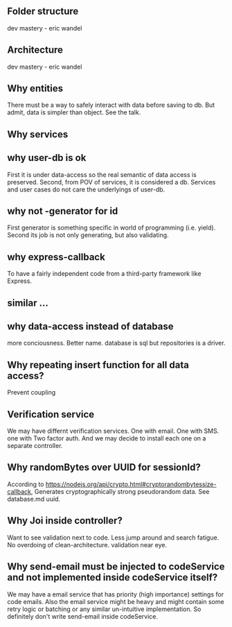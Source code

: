## Folder structure
dev mastery - eric wandel

## Architecture
dev mastery - eric wandel

## Why entities
There must be a way to safely interact with data before saving to db. But admit, data is simpler than object. See the talk.

## Why services

## why user-db is ok
First it is under data-access so the real semantic of data access is preserved.
Second, from POV of services, it is considered a db. Services and user cases do not care the underlyings of user-db. 

## why not -generator for id
First generator is something specific in world of programming (i.e. yield).
Second its job is not only generating, but also validating.


## why express-callback
To have a fairly independent code from a third-party framework like Express.

## similar ...

## why data-access instead of database
more conciousness. Better name. database is sql but repositories is a driver.


## Why repeating insert function for all data access?
Prevent coupling

## Verification service
We may have differnt verification services. One with email. One with SMS. one with Two factor auth. And we may decide to install each one on a separate controller.

## Why randomBytes over UUID for sessionId?
According to https://nodejs.org/api/crypto.html#cryptorandombytessize-callback, Generates cryptographically strong pseudorandom data.
See database.md uuid.


## Why Joi inside controller?
Want to see validation next to code. Less jump around and search fatigue. No overdoing of clean-architecture.
validation near eye.

## Why send-email must be injected to codeService and not implemented inside codeService itself?
We may have a email service that has priority (high importance) settings for code emails. Also the email service might be heavy and might contain some retry logic or batching or any similar un-intuitive implementation. So definitely don't write send-email inside codeService.
